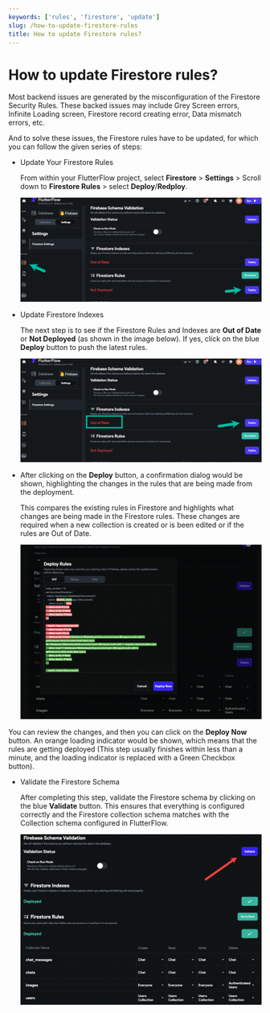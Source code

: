 ```yaml
---
keywords: ['rules', 'firestore', 'update']
slug: /how-to-update-firestore-rules
title: How to update Firestore rules?
---
```

# How to update Firestore rules?

Most backend issues are generated by the misconfiguration of the Firestore Security Rules. These backed issues may include Grey Screen errors, Infinite Loading screen, Firestore record creating error, Data mismatch errors, etc.

And to solve these issues, the Firestore rules have to be updated, for which you can follow the given series of steps:

- Update Your Firestore Rules

    From within your FlutterFlow project, select **Firestore** &gt; **Settings** &gt; Scroll down to **Firestore Rules** &gt; select **Deploy**/**Redploy**.

    ![](../assets/20250430121507937548.png)

- Update Firestore Indexes

    The next step is to see if the Firestore Rules and Indexes are **Out of Date** or **Not Deployed** (as shown in the image below). If yes, click on the blue **Deploy** button to push the latest rules. 

    ![](../assets/20250430121508288240.png)

- After clicking on the **Deploy** button, a confirmation dialog would be shown, highlighting the changes in the rules that are being made from the deployment. 

    This compares the existing rules in Firestore and highlights what changes are being made in the Firestore rules. These changes are required when a new collection is created or is been edited or if the rules are Out of Date.

    ![](../assets/20250430121508604665.png)

You can review the changes, and then you can click on the **Deploy Now** button. An orange loading indicator would be shown, which means that the rules are getting deployed (This step usually finishes within less than a minute, and the loading indicator is replaced with a Green Checkbox button).

- Validate the Firestore Schema

    After completing this step, validate the Firestore schema by clicking on the blue **Validate** button. This ensures that everything is configured correctly and the Firestore collection schema matches with the Collection schema configured in FlutterFlow.

    ![](../assets/20250430121508962664.png)